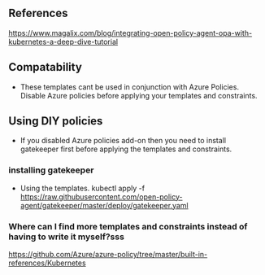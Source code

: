 ## References
https://www.magalix.com/blog/integrating-open-policy-agent-opa-with-kubernetes-a-deep-dive-tutorial

## Compatability
- These templates cant be used in conjunction with Azure Policies. Disable Azure policies before applying your templates and constraints.

## Using DIY policies
- If you disabled Azure policies add-on then you need to install gatekeeper first before applying the templates and constraints.

### installing gatekeeper
- Using the templates.
kubectl apply -f https://raw.githubusercontent.com/open-policy-agent/gatekeeper/master/deploy/gatekeeper.yaml


### Where can I find more templates and constraints instead of having to write it myself?sss

https://github.com/Azure/azure-policy/tree/master/built-in-references/Kubernetes
